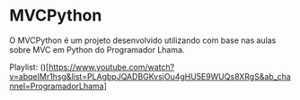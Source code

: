 # MVCPython

O MVCPython é um projeto desenvolvido utilizando com base nas aulas sobre MVC em Python do Programador Lhama.

Playlist: ()[https://www.youtube.com/watch?v=abqeIMr1hsg&list=PLAgbpJQADBGKvsjOu4gHU5E9WUQs8XRgS&ab_channel=ProgramadorLhama]